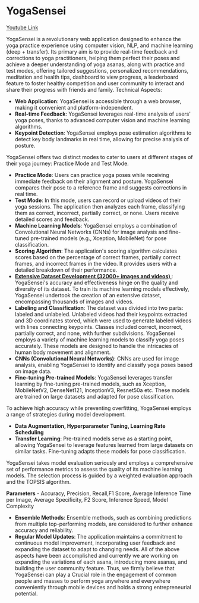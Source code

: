 # YogaSensei
[Youtube Link]([url](https://www.youtube.com/watch?v=oSZjsI99uf4))
 
YogaSensei is a revolutionary web application designed to enhance the yoga practice experience using computer vision, NLP, and machine learning (deep + transfer). Its primary aim is to provide real-time feedback and corrections to yoga practitioners, helping them perfect their poses and achieve a deeper understanding of yoga asanas, along with practice and test modes, offering tailored suggestions, personalized recommendations, meditation and health tips, dashboard to view progress, a leaderboard feature to foster healthy competition and user community to interact and share their progress with friends and family.
Technical Aspects:
- **Web Application**: YogaSensei is accessible through a web browser, making it convenient and platform-independent.
- **Real-time Feedback**: YogaSensei leverages real-time analysis of users' yoga poses, thanks to advanced computer vision and machine learning algorithms.
- **Keypoint Detection**: YogaSensei employs pose estimation algorithms to detect key body landmarks in real time, allowing for precise analysis of posture.
 
YogaSensei offers two distinct modes to cater to users at different stages of their yoga journey: Practice Mode and Test Mode.
- **Practice Mode**: Users can practice yoga poses while receiving immediate feedback on their alignment and posture. YogaSensei compares their pose to a reference frame and suggests corrections in real time.
- **Test Mode**: In this mode, users can record or upload videos of their yoga sessions. The application then analyzes each frame, classifying them as correct, incorrect, partially correct, or none. Users receive detailed scores and feedback.
- **Machine Learning Models**: YogaSensei employs a combination of Convolutional Neural Networks (CNNs) for image analysis and fine-tuned pre-trained models (e.g., Xception, MobileNet) for pose classification.
- **Scoring Algorithm**: The application's scoring algorithm calculates scores based on the percentage of correct frames, partially correct frames, and incorrect frames in the video. It provides users with a detailed breakdown of their performance.
- **[Extensive Dataset Development (32000+ images and videos) ]([url](https://drive.google.com/drive/folders/1F7YfuSDeu9NVW50MX1XWolbK0f8sKBR6))**: YogaSensei's accuracy and effectiveness hinge on the quality and diversity of its dataset. To train its machine learning models effectively, YogaSensei undertook the creation of an extensive dataset, encompassing thousands of images and videos.
- **Labeling and Classification**: The dataset was divided into two parts: labeled and unlabeled. Unlabeled videos had their keypoints extracted and 3D coordinates stored, which were used to generate labeled videos with lines connecting keypoints. Classes included correct, incorrect, partially correct, and none, with further subdivisions.
YogaSensei employs a variety of machine learning models to classify yoga poses accurately. These models are designed to handle the intricacies of human body movement and alignment.
- **CNNs (Convolutional Neural Networks)**: CNNs are used for image analysis, enabling YogaSensei to identify and classify yoga poses based on image data.
- **Fine-tuning Pre-trained Models**: YogaSensei leverages transfer learning by fine-tuning pre-trained models, such as Xception, MobileNetV2, DenseNet121, InceptionV3, Resnet50a etc. These models are trained on large datasets and adapted for pose classification.
 
To achieve high accuracy while preventing overfitting, YogaSensei employs a range of strategies during model development.
- **Data Augmentation, Hyperparameter Tuning, Learning Rate Scheduling**
- **Transfer Learning**: Pre-trained models serve as a starting point, allowing YogaSensei to leverage features learned from large datasets on similar tasks. Fine-tuning adapts these models for pose classification.
 
YogaSensei takes model evaluation seriously and employs a comprehensive set of performance metrics to assess the quality of its machine learning models. The selection process is guided by a weighted evaluation approach and the TOPSIS algorithm.
 
**Parameters** - Accuracy, Precision, Recall,F1 Score, Average Inference Time per Image, Average Specificity, F2 Score, Inference Speed, Model Complexity
 
- **Ensemble Methods**: Ensemble methods, such as combining predictions from multiple top-performing models, are considered to further enhance accuracy and reliability.
- **Regular Model Updates**: The application maintains a commitment to continuous model improvement, incorporating user feedback and expanding the dataset to adapt to changing needs.
All of the above aspects have been accomplished and currently we are working on expanding the variations of each asana, introducing more asanas, and building the user community feature.
Thus, we firmly believe that YogaSensei can play a Crucial role in the engagement of common people and masses to perform yoga anywhere and everywhere conveniently through mobile devices and holds a strong entrepreneurial potential. 
